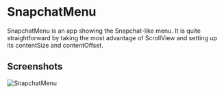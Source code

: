 SnapchatMenu
==========

SnapchatMenu is an app showing the Snapchat-like menu. It is quite straightforward by taking the most advantage of ScrollView and setting up its contentSize and contentOffset.

## Screenshots
![SnapchatMenu](https://github.com/soapyigu/30SwiftProjects/blob/master/Project%2015%20-%20SnapchatMenu/SnapchatMenu.gif)
